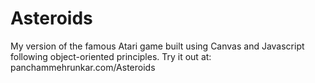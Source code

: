 # Asteroids #
My version of the famous Atari game built using Canvas and Javascript following object-oriented principles.
Try it out at: panchammehrunkar.com/Asteroids
